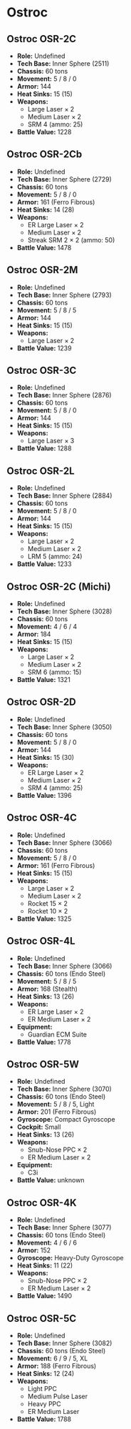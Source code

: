 # Ostroc
## Ostroc OSR-2C
- **Role:** Undefined
- **Tech Base:** Inner Sphere (2511)
- **Chassis:** 60 tons
- **Movement:** 5 / 8 / 0
- **Armor:** 144
- **Heat Sinks:** 15 (15)
- **Weapons:**
  - Large Laser × 2
  - Medium Laser × 2
  - SRM 4 (ammo: 25)
- **Battle Value:** 1228

## Ostroc OSR-2Cb
- **Role:** Undefined
- **Tech Base:** Inner Sphere (2729)
- **Chassis:** 60 tons
- **Movement:** 5 / 8 / 0
- **Armor:** 161 (Ferro Fibrous)
- **Heat Sinks:** 14 (28)
- **Weapons:**
  - ER Large Laser × 2
  - Medium Laser × 2
  - Streak SRM 2 × 2 (ammo: 50)
- **Battle Value:** 1478

## Ostroc OSR-2M
- **Role:** Undefined
- **Tech Base:** Inner Sphere (2793)
- **Chassis:** 60 tons
- **Movement:** 5 / 8 / 5
- **Armor:** 144
- **Heat Sinks:** 15 (15)
- **Weapons:**
  - Large Laser × 2
- **Battle Value:** 1239

## Ostroc OSR-3C
- **Role:** Undefined
- **Tech Base:** Inner Sphere (2876)
- **Chassis:** 60 tons
- **Movement:** 5 / 8 / 0
- **Armor:** 144
- **Heat Sinks:** 15 (15)
- **Weapons:**
  - Large Laser × 3
- **Battle Value:** 1288

## Ostroc OSR-2L
- **Role:** Undefined
- **Tech Base:** Inner Sphere (2884)
- **Chassis:** 60 tons
- **Movement:** 5 / 8 / 0
- **Armor:** 144
- **Heat Sinks:** 15 (15)
- **Weapons:**
  - Large Laser × 2
  - Medium Laser × 2
  - LRM 5 (ammo: 24)
- **Battle Value:** 1233

## Ostroc OSR-2C (Michi)
- **Role:** Undefined
- **Tech Base:** Inner Sphere (3028)
- **Chassis:** 60 tons
- **Movement:** 4 / 6 / 4
- **Armor:** 184
- **Heat Sinks:** 15 (15)
- **Weapons:**
  - Large Laser × 2
  - Medium Laser × 2
  - SRM 6 (ammo: 15)
- **Battle Value:** 1321

## Ostroc OSR-2D
- **Role:** Undefined
- **Tech Base:** Inner Sphere (3050)
- **Chassis:** 60 tons
- **Movement:** 5 / 8 / 0
- **Armor:** 144
- **Heat Sinks:** 15 (30)
- **Weapons:**
  - ER Large Laser × 2
  - Medium Laser × 2
  - SRM 4 (ammo: 25)
- **Battle Value:** 1396

## Ostroc OSR-4C
- **Role:** Undefined
- **Tech Base:** Inner Sphere (3066)
- **Chassis:** 60 tons
- **Movement:** 5 / 8 / 0
- **Armor:** 161 (Ferro Fibrous)
- **Heat Sinks:** 15 (15)
- **Weapons:**
  - Large Laser × 2
  - Medium Laser × 2
  - Rocket 15 × 2
  - Rocket 10 × 2
- **Battle Value:** 1325

## Ostroc OSR-4L
- **Role:** Undefined
- **Tech Base:** Inner Sphere (3066)
- **Chassis:** 60 tons (Endo Steel)
- **Movement:** 5 / 8 / 5
- **Armor:** 168 (Stealth)
- **Heat Sinks:** 13 (26)
- **Weapons:**
  - ER Large Laser × 2
  - ER Medium Laser × 2
- **Equipment:**
  - Guardian ECM Suite
- **Battle Value:** 1778

## Ostroc OSR-5W
- **Role:** Undefined
- **Tech Base:** Inner Sphere (3070)
- **Chassis:** 60 tons (Endo Steel)
- **Movement:** 5 / 8 / 5, Light
- **Armor:** 201 (Ferro Fibrous)
- **Gyroscope:** Compact Gyroscope
- **Cockpit:** Small
- **Heat Sinks:** 13 (26)
- **Weapons:**
  - Snub-Nose PPC × 2
  - ER Medium Laser × 2
- **Equipment:**
  - C3i
- **Battle Value:** unknown

## Ostroc OSR-4K
- **Role:** Undefined
- **Tech Base:** Inner Sphere (3077)
- **Chassis:** 60 tons (Endo Steel)
- **Movement:** 4 / 6 / 6
- **Armor:** 152
- **Gyroscope:** Heavy-Duty Gyroscope
- **Heat Sinks:** 11 (22)
- **Weapons:**
  - Snub-Nose PPC × 2
  - ER Medium Laser × 2
- **Battle Value:** 1490

## Ostroc OSR-5C
- **Role:** Undefined
- **Tech Base:** Inner Sphere (3082)
- **Chassis:** 60 tons (Endo Steel)
- **Movement:** 6 / 9 / 5, XL
- **Armor:** 188 (Ferro Fibrous)
- **Heat Sinks:** 12 (24)
- **Weapons:**
  - Light PPC
  - Medium Pulse Laser
  - Heavy PPC
  - ER Medium Laser
- **Battle Value:** 1788


